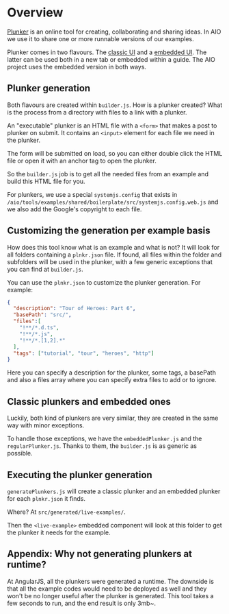 # Overview

[Plunker](http://plnkr.co) is an online tool for creating, collaborating and sharing ideas. In AIO we use it to share one or more runnable versions of our examples.

Plunker comes in two flavours. The [classic UI](http://plnkr.co/edit) and a [embedded UI](http://embed.plnkr.co). The latter can be used both in a new tab or embedded within a guide. The AIO project uses the embedded version in both ways.

## Plunker generation

Both flavours are created within `builder.js`. How is a plunker created? What is the process from a directory with files to a link with a plunker.

An "executable" plunker is an HTML file with a `<form>` that makes a post to plunker on submit. It contains an `<input>` element for each file we need in the plunker.

The form will be submitted on load, so you can either double click the HTML file or open it with an anchor tag to open the plunker.

So the `builder.js` job is to get all the needed files from an example and build this HTML file for you.

For plunkers, we use a special `systemjs.config` that exists in `/aio/tools/examples/shared/boilerplate/src/systemjs.config.web.js` and we also add the Google's copyright to each file.

## Customizing the generation per example basis

How does this tool know what is an example and what is not? It will look for all folders containing a `plnkr.json` file. If found, all files within the folder and subfolders will be used in the plunker, with a few generic exceptions that you can find at `builder.js`.

You can use the `plnkr.json` to customize the plunker generation. For example:

```json
{
  "description": "Tour of Heroes: Part 6",
  "basePath": "src/",
  "files":[
    "!**/*.d.ts",
    "!**/*.js",
    "!**/*.[1,2].*"
  ],
  "tags": ["tutorial", "tour", "heroes", "http"]
}
```

Here you can specify a description for the plunker, some tags, a basePath and also a files array where you can specify extra files to add or to ignore.

## Classic plunkers and embedded ones

Luckily, both kind of plunkers are very similar, they are created in the same way with minor exceptions.

To handle those exceptions, we have the `embeddedPlunker.js` and the `regularPlunker.js`. Thanks to them, the `builder.js`  is as generic as possible.

## Executing the plunker generation

`generatePlunkers.js` will create a classic plunker and an embedded plunker for each `plnkr.json` it finds.

Where? At `src/generated/live-examples/`.

Then the `<live-example>` embedded component will look at this folder to get the plunker it needs for the example.

## Appendix: Why not generating plunkers at runtime?

At AngularJS, all the plunkers were generated a runtime. The downside is that all the example codes would need to be deployed as well and they won't be no longer useful after the plunker is generated. This tool takes a few seconds to run, and the end result is only 3mb~.
